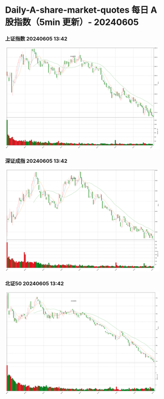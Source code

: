 
# Daily-A-share-market-quotes 每日 A 股指数（5min 更新）- 20240605

### 上证指数 20240605 13:42
![](./fig/2024/6/20240605-sh000001.png)

### 深证成指 20240605 13:42
![](./fig/2024/6/20240605-sz399001.png)

### 北证50 20240605 13:42
![](./fig/2024/6/20240605-bj899050.png)
